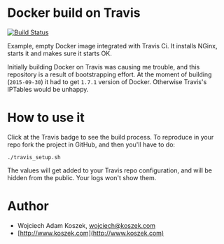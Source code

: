 # Docker build on Travis

[![Build Status](https://travis-ci.org/tjordanchat/edu_docker.svg)](https://travis-ci.org/tjordanchat/edu_docker)

Example, empty Docker image integrated with Travis Ci. It installs NGinx,
starts it and makes sure it starts OK.

Initially building Docker on Travis was causing me trouble, and this
repository is a result of bootstrapping effort. At the moment of building
(`2015-09-30`) it had to get `1.7.1` version of Docker. Otherwise Travis's
IPTables would be unhappy.

# How to use it

Click at the Travis badge to see the build process. To reproduce in your
repo fork the project in GitHub, and then you'll have to do:

	./travis_setup.sh

The values will get added to your Travis repo configuration, and will be
hidden from the public. Your logs won't show them.

# Author

- Wojciech Adam Koszek, [wojciech@koszek.com](mailto:wojciech@koszek.com)
- [http://www.koszek.com](http://www.koszek.com)
